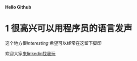 **Hello Github**

# 1 很高兴可以用程序员的语言发声

这个地方很*interesting*
希望可以经常在这留下脚印

欢迎大家[来linkedin找我玩](http://linkedin.com/in/kanan-du-239348b3)
